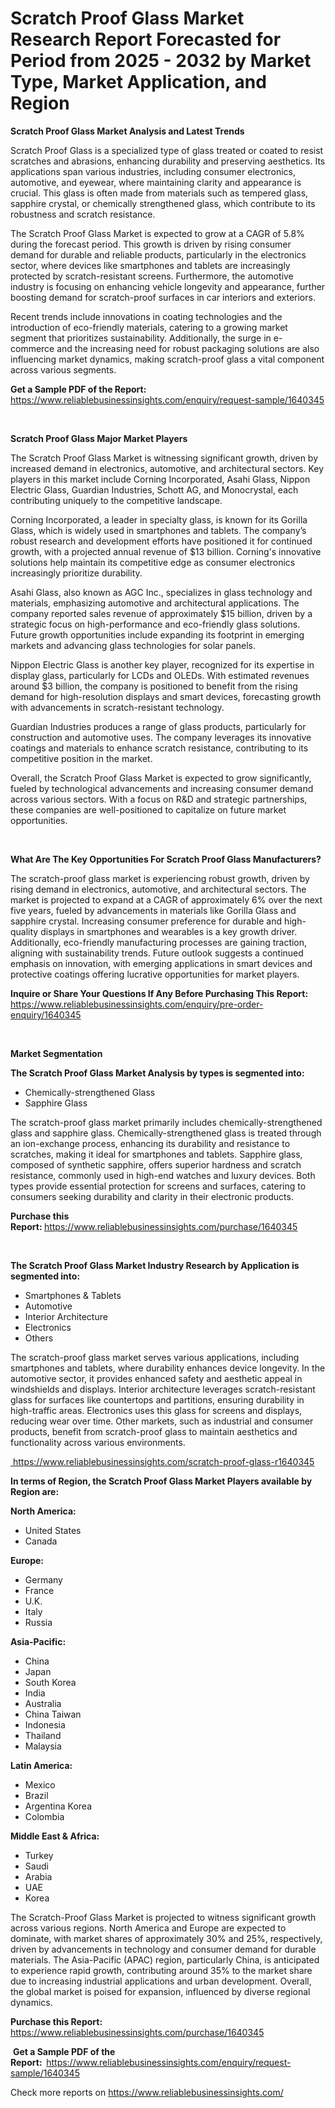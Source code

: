 <p><h1>Scratch Proof Glass Market Research Report Forecasted for Period from 2025 -  2032 by Market Type, Market Application, and Region</h1></p><p><strong>Scratch Proof Glass Market Analysis and Latest Trends</strong></p>
<p><p>Scratch Proof Glass is a specialized type of glass treated or coated to resist scratches and abrasions, enhancing durability and preserving aesthetics. Its applications span various industries, including consumer electronics, automotive, and eyewear, where maintaining clarity and appearance is crucial. This glass is often made from materials such as tempered glass, sapphire crystal, or chemically strengthened glass, which contribute to its robustness and scratch resistance.</p><p>The Scratch Proof Glass Market is expected to grow at a CAGR of 5.8% during the forecast period. This growth is driven by rising consumer demand for durable and reliable products, particularly in the electronics sector, where devices like smartphones and tablets are increasingly protected by scratch-resistant screens. Furthermore, the automotive industry is focusing on enhancing vehicle longevity and appearance, further boosting demand for scratch-proof surfaces in car interiors and exteriors.</p><p>Recent trends include innovations in coating technologies and the introduction of eco-friendly materials, catering to a growing market segment that prioritizes sustainability. Additionally, the surge in e-commerce and the increasing need for robust packaging solutions are also influencing market dynamics, making scratch-proof glass a vital component across various segments.</p></p>
<p><strong>Get a Sample PDF of the Report:&nbsp;</strong> <a href="https://www.reliablebusinessinsights.com/enquiry/request-sample/1640345?utm_campaign=3213&utm_medium=2&utm_source=Github&utm_content=ia&utm_term=31032025&utm_id=scratch-proof-glass">https://www.reliablebusinessinsights.com/enquiry/request-sample/1640345</a></p>
<p>&nbsp;</p>
<p><strong>Scratch Proof Glass Major Market Players</strong></p>
<p><p>The Scratch Proof Glass Market is witnessing significant growth, driven by increased demand in electronics, automotive, and architectural sectors. Key players in this market include Corning Incorporated, Asahi Glass, Nippon Electric Glass, Guardian Industries, Schott AG, and Monocrystal, each contributing uniquely to the competitive landscape.</p><p>Corning Incorporated, a leader in specialty glass, is known for its Gorilla Glass, which is widely used in smartphones and tablets. The company’s robust research and development efforts have positioned it for continued growth, with a projected annual revenue of $13 billion. Corning's innovative solutions help maintain its competitive edge as consumer electronics increasingly prioritize durability.</p><p>Asahi Glass, also known as AGC Inc., specializes in glass technology and materials, emphasizing automotive and architectural applications. The company reported sales revenue of approximately $15 billion, driven by a strategic focus on high-performance and eco-friendly glass solutions. Future growth opportunities include expanding its footprint in emerging markets and advancing glass technologies for solar panels.</p><p>Nippon Electric Glass is another key player, recognized for its expertise in display glass, particularly for LCDs and OLEDs. With estimated revenues around $3 billion, the company is positioned to benefit from the rising demand for high-resolution displays and smart devices, forecasting growth with advancements in scratch-resistant technology.</p><p>Guardian Industries produces a range of glass products, particularly for construction and automotive uses. The company leverages its innovative coatings and materials to enhance scratch resistance, contributing to its competitive position in the market.</p><p>Overall, the Scratch Proof Glass Market is expected to grow significantly, fueled by technological advancements and increasing consumer demand across various sectors. With a focus on R&D and strategic partnerships, these companies are well-positioned to capitalize on future market opportunities.</p></p>
<p>&nbsp;</p>
<p><strong>What Are The Key Opportunities For Scratch Proof Glass Manufacturers?</strong></p>
<p><p>The scratch-proof glass market is experiencing robust growth, driven by rising demand in electronics, automotive, and architectural sectors. The market is projected to expand at a CAGR of approximately 6% over the next five years, fueled by advancements in materials like Gorilla Glass and sapphire crystal. Increasing consumer preference for durable and high-quality displays in smartphones and wearables is a key growth driver. Additionally, eco-friendly manufacturing processes are gaining traction, aligning with sustainability trends. Future outlook suggests a continued emphasis on innovation, with emerging applications in smart devices and protective coatings offering lucrative opportunities for market players.</p></p>
<p><strong>Inquire or Share Your Questions If Any Before Purchasing This Report:</strong> <a href="https://www.reliablebusinessinsights.com/enquiry/pre-order-enquiry/1640345?utm_campaign=3213&utm_medium=2&utm_source=Github&utm_content=ia&utm_term=31032025&utm_id=scratch-proof-glass">https://www.reliablebusinessinsights.com/enquiry/pre-order-enquiry/1640345</a></p>
<p>&nbsp;</p>
<p><strong>Market Segmentation</strong></p>
<p><strong>The Scratch Proof Glass Market Analysis by types is segmented into:</strong></p>
<p><ul><li>Chemically-strengthened Glass</li><li>Sapphire Glass</li></ul></p>
<p><p>The scratch-proof glass market primarily includes chemically-strengthened glass and sapphire glass. Chemically-strengthened glass is treated through an ion-exchange process, enhancing its durability and resistance to scratches, making it ideal for smartphones and tablets. Sapphire glass, composed of synthetic sapphire, offers superior hardness and scratch resistance, commonly used in high-end watches and luxury devices. Both types provide essential protection for screens and surfaces, catering to consumers seeking durability and clarity in their electronic products.</p></p>
<p><strong>Purchase this Report:&nbsp;</strong><a href="https://www.reliablebusinessinsights.com/purchase/1640345?utm_campaign=3213&utm_medium=2&utm_source=Github&utm_content=ia&utm_term=31032025&utm_id=scratch-proof-glass">https://www.reliablebusinessinsights.com/purchase/1640345</a></p>
<p>&nbsp;</p>
<p><strong>The Scratch Proof Glass Market Industry Research by Application is segmented into:</strong></p>
<p><ul><li>Smartphones & Tablets</li><li>Automotive</li><li>Interior Architecture</li><li>Electronics</li><li>Others</li></ul></p>
<p><p>The scratch-proof glass market serves various applications, including smartphones and tablets, where durability enhances device longevity. In the automotive sector, it provides enhanced safety and aesthetic appeal in windshields and displays. Interior architecture leverages scratch-resistant glass for surfaces like countertops and partitions, ensuring durability in high-traffic areas. Electronics uses this glass for screens and displays, reducing wear over time. Other markets, such as industrial and consumer products, benefit from scratch-proof glass to maintain aesthetics and functionality across various environments.</p></p>
<p><a href="https://www.reliablebusinessinsights.com/scratch-proof-glass-r1640345?utm_campaign=3213&utm_medium=2&utm_source=Github&utm_content=ia&utm_term=31032025&utm_id=scratch-proof-glass">&nbsp;https://www.reliablebusinessinsights.com/scratch-proof-glass-r1640345</a></p>
<p><strong>In terms of Region, the Scratch Proof Glass Market Players available by Region are:</strong></p>
<p>
    <p> <strong> North America: </strong>
        <ul>
            <li>United States</li>
            <li>Canada</li>
        </ul>
        </p> 
    <p> <strong> Europe: </strong>
        <ul>
            <li>Germany</li>
            <li>France</li>
            <li>U.K.</li>
            <li>Italy</li>
            <li>Russia</li>
        </ul>
        </p> 
    <p> <strong> Asia-Pacific: </strong>
        <ul>
            <li>China</li>
            <li>Japan</li>
            <li>South Korea</li>
            <li>India</li>
            <li>Australia</li>
            <li>China Taiwan</li>
            <li>Indonesia</li>
            <li>Thailand</li>
            <li>Malaysia</li>
        </ul>
        </p> 
    <p> <strong> Latin America: </strong>
        <ul>
            <li>Mexico</li>
            <li>Brazil</li>
            <li>Argentina Korea</li>
            <li>Colombia</li>
        </ul>
        </p> 
    <p> <strong> Middle East & Africa: </strong>
        <ul>
            <li>Turkey</li>
            <li>Saudi</li>
            <li>Arabia</li>
            <li>UAE</li>
            <li>Korea</li>
        </ul>
    </p>
    </p>
<p><p>The Scratch-Proof Glass Market is projected to witness significant growth across various regions. North America and Europe are expected to dominate, with market shares of approximately 30% and 25%, respectively, driven by advancements in technology and consumer demand for durable materials. The Asia-Pacific (APAC) region, particularly China, is anticipated to experience rapid growth, contributing around 35% to the market share due to increasing industrial applications and urban development. Overall, the global market is poised for expansion, influenced by diverse regional dynamics.</p></p>
<p><strong>Purchase this Report: </strong><a href="https://www.reliablebusinessinsights.com/purchase/1640345?utm_campaign=3213&utm_medium=2&utm_source=Github&utm_content=ia&utm_term=31032025&utm_id=scratch-proof-glass">https://www.reliablebusinessinsights.com/purchase/1640345</a></p>
<p>&nbsp;<strong>Get a Sample PDF of the Report:&nbsp;&nbsp;</strong><a href="https://www.reliablebusinessinsights.com/enquiry/request-sample/1640345?utm_campaign=3213&utm_medium=2&utm_source=Github&utm_content=ia&utm_term=31032025&utm_id=scratch-proof-glass">https://www.reliablebusinessinsights.com/enquiry/request-sample/1640345</a></p>
<p><strong></strong></p>
<p>Check more reports on <a href="https://www.reliablebusinessinsights.com/?utm_campaign=3213&utm_medium=2&utm_source=Github&utm_content=ia&utm_term=31032025&utm_id=scratch-proof-glass">https://www.reliablebusinessinsights.com/</a></p>